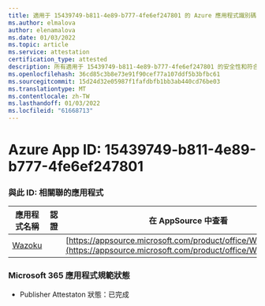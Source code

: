 ```yaml
---
title: 適用于 15439749-b811-4e89-b777-4fe6ef247801 的 Azure 應用程式識別碼資訊
ms.author: elmalova
author: elenamalova
ms.date: 01/03/2022
ms.topic: article
ms.service: attestation
certification_type: attested
description: 所有適用于 15439749-b811-4e89-b777-4fe6ef247801 的安全性和符合性資訊資訊。
ms.openlocfilehash: 36cd85c3b8e73e91f90cef77a107ddf5b3bfbc61
ms.sourcegitcommit: 15d24d32e05987f1fafdbfb1bb3ab440cd76be03
ms.translationtype: MT
ms.contentlocale: zh-TW
ms.lasthandoff: 01/03/2022
ms.locfileid: "61668713"
---
```

# <a name="azure-app-id-15439749-b811-4e89-b777-4fe6ef247801"></a>Azure App ID: 15439749-b811-4e89-b777-4fe6ef247801


### <a name="apps-associated-with-this-id"></a>與此 ID: 相關聯的應用程式
| **應用程式名稱** | **認證** | **在 AppSource 中查看** |
|--------------|---------------|-----------------------|
| [Wazoku](https://docs.microsoft.com/microsoft-365-app-certification/forward/WA200003384) |  | [https://appsource.microsoft.com/product/office/WA200003384](https://appsource.microsoft.com/product/office/WA200003384) |

### <a name="microsoft-365-app-compliance-status"></a>Microsoft 365 應用程式規範狀態
- Publisher Attestaton 狀態：已完成
